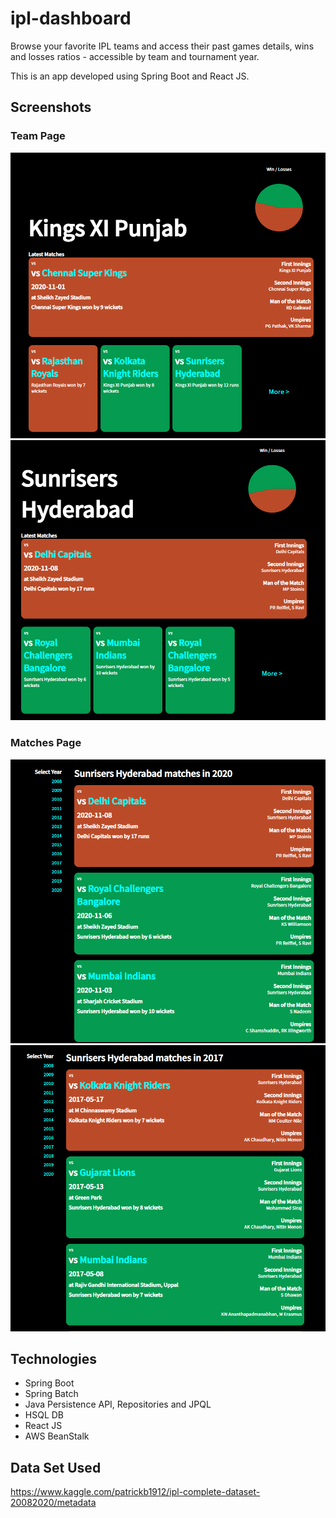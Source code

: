 # ipl-dashboard

Browse your favorite IPL teams and access their past games details, wins and losses ratios - accessible by team and tournament year.

This is an app developed using Spring Boot and React JS.


## Screenshots

### Team Page

![Team Page Page](/README/team-page1.png)
![Team Page Page](/README/team-page2.png)

### Matches Page

![Matches Page](/README/matches-page1.png)
![Matches Page](/README/matches-page2.png)

## Technologies

* Spring Boot
* Spring Batch
* Java Persistence API, Repositories and JPQL
* HSQL DB
* React JS
* AWS BeanStalk

## Data Set Used
https://www.kaggle.com/patrickb1912/ipl-complete-dataset-20082020/metadata
